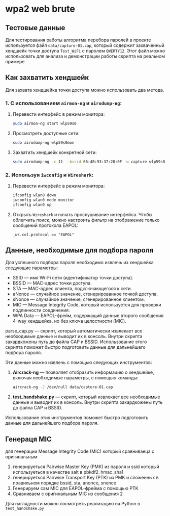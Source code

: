 # wpa2 web brute

## Тестовые данные 

Для тестирования работы алгоритма перебора паролей в проекте используется файл `data/capture-01.cap`, который содержит захваченный хендшейк точки доступа `Test_WiFi` с паролем `QWERTY12`. Этот файл можно использовать для анализа и демонстрации работы скрипта на реальном примере.

## Как захватить хендшейк

Для захвата хендшейка точки доступа можно использовать два метода.

### 1. С использованием `airmon-ng` и `airodump-ng`:
1. Перевести интерфейс в режим монитора:
   ```bash
   sudo airmon-ng start wlp59s0
   ```
2. Просмотреть доступные сети:
   ```bash
   sudo airodump-ng wlp59s0mon
   ```
3. Захватить хендшейк конкретной сети:
   ```bash
   sudo airodump-ng -c 11 --bssid 66:4B:93:37:28:0F -w capture wlp59s0mon
   ```

### 2. Используя `iwconfig` и `Wireshark`:
1. Перевести интерфейс в режим монитора:
   ```bash
   ifconfig wlan0 down
   iwconfig wlan0 mode monitor
   ifconfig wlan0 up
   ```
2. Открыть `Wireshark` и начать прослушивание интерфейса. Чтобы облегчить поиск, можно настроить фильтр на отображение только сообщений протокола EAPOL:
   ```
   _ws.col.protocol == "EAPOL"
   ```
## Данные, необходимые для подбора пароля

Для успешного подбора пароля необходимо извлечь из хендшейка следующие параметры:
- SSID — имя Wi-Fi сети (идентификатор точки доступа).
- BSSID — MAC-адрес точки доступа.
- STA — MAC-адрес клиента, подключающегося к сети.
- aNonce — случайное значение, сгенерированное точкой доступа.
- sNonce — случайное значение, сгенерированное клиентом.
- MIC — Message Integrity Code, который используется для проверки подлинности соединения.
- WPA Data — EAPOL-фрейм, содержащий данные второго сообщения 4-way хендшейка, но без ключа целостности (MIC).

parse_cap.py — скрипт, который автоматически извлекает все необходимые данные и выводит их в консоль. Внутри скрипта захардкожены путь до файла CAP и BSSID.
Использование этого скрипта поможет быстро подготовить данные для дальнейшего подбора пароля.

Эти данные можно извлечь с помощью следующих инструментов:  

1. **Aircrack-ng** — позволяет отобразить информацию о хендшейке, включая необходимые параметры, с помощью команды:  
   ```bash
   aircrack-ng -J /dev/null data/capture-01.cap
   ```
2. **test_handshake.py** — скрипт, который извлекает все необходимые данные и выводит их в консоль. Внутри скрипта захардкожены путь до файла CAP и BSSID.

Использование этих инструментов поможет быстро подготовить данные для дальнейшего подбора пароля. 

## Генераця MIC
для генерации Message Integrity Code (MIC) который сравниваеца с оригинальным 
1. генерируеться Pairwise Master Key (PMK) из пароля и ssid который используеться в качестве salt в pbkdf2_hmac_sha1
2. генерируеться Pairwise Transport Key (PTK) из PMK и сложенных в правильном порядке bssid, sta, anonce, snonce
3. Генерируем сам MIC для EAPOL-фрейма с помощью PTK
4. Сравниваем с оригинальным MIC из сообщения 2

Для наглядности можно посмотреть реализацию на Python в `test_handshake.py`
